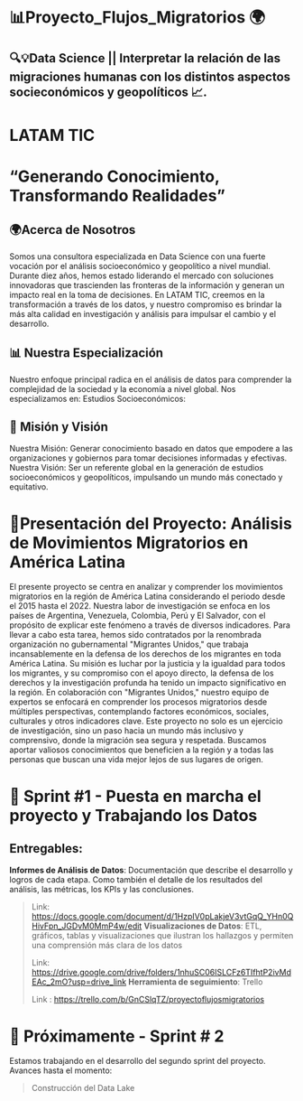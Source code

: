 # 📊Proyecto_Flujos_Migratorios 🌍
## 🔍💡Data Science || Interpretar la relación de las migraciones humanas con los distintos aspectos socieconómicos y geopolíticos 📈.

# LATAM TIC
# “Generando Conocimiento, Transformando Realidades”

## 🌍Acerca de Nosotros
Somos una consultora especializada en Data Science con una fuerte vocación por el análisis socioeconómico y geopolítico a nivel mundial. Durante diez años, hemos estado liderando el mercado con soluciones innovadoras que trascienden las fronteras de la información y generan un impacto real en la toma de decisiones.
En LATAM TIC, creemos en la transformación a través de los datos, y nuestro compromiso es brindar la más alta calidad en investigación y análisis para impulsar el cambio y el desarrollo. 

## 📊 Nuestra Especialización
Nuestro enfoque principal radica en el análisis de datos para comprender la complejidad de la sociedad y la economía a nivel global. Nos especializamos en:
Estudios Socioeconómicos: 

## 🚀 Misión y Visión
Nuestra Misión: Generar conocimiento basado en datos que empodere a las organizaciones y gobiernos para tomar decisiones informadas y efectivas.
Nuestra Visión: Ser un referente global en la generación de estudios socioeconómicos y geopolíticos, impulsando un mundo más conectado y equitativo.


# 🤝Presentación  del Proyecto:  Análisis de Movimientos Migratorios en América Latina

El presente proyecto se centra en analizar y comprender los movimientos migratorios en la región de América Latina considerando el periodo desde el 2015 hasta el 2022. Nuestra labor de investigación se enfoca en los países de Argentina, Venezuela, Colombia, Perú y El Salvador, con el propósito de explicar este fenómeno a través de diversos indicadores.
Para llevar a cabo esta tarea, hemos sido contratados por la renombrada organización no gubernamental "Migrantes Unidos," que trabaja incansablemente en la defensa de los derechos de los migrantes en toda América Latina. Su misión es luchar por la justicia y la igualdad para todos los migrantes, y su compromiso con el apoyo directo, la defensa de los derechos y la investigación profunda ha tenido un impacto significativo en la región.
En colaboración con "Migrantes Unidos," nuestro equipo de expertos se enfocará en comprender los procesos migratorios desde múltiples perspectivas, contemplando factores económicos, sociales, culturales y otros indicadores clave. 
Este proyecto no solo es un ejercicio de investigación, sino un paso hacia un mundo más inclusivo y comprensivo, donde la migración sea segura y respetada. Buscamos aportar valiosos conocimientos que beneficien a la región y a todas las personas que buscan una vida mejor lejos de sus lugares de origen.


# 🚀 Sprint #1 - Puesta en marcha el proyecto y Trabajando los Datos

## Entregables: 
**Informes de Análisis de Datos**: Documentación que describe el desarrollo y logros de cada etapa. Como también el detalle de los resultados del análisis, las métricas, los KPIs y las conclusiones.

> Link: https://docs.google.com/document/d/1HzpIV0pLakjeV3vtGqQ_YHn0QHivFpn_JGDvM0MmP4w/edit
**Visualizaciones de Datos**: ETL, gráficos, tablas y visualizaciones que ilustran los hallazgos y permiten una comprensión más clara de los datos
> 
> Link: https://drive.google.com/drive/folders/1nhuSC06ISLCFz6TIfhtP2ivMdEAc_2mO?usp=drive_link
**Herramienta de seguimiento**: Trello
> 
> Link : https://trello.com/b/GnCSlqTZ/proyectoflujosmigratorios

# 👀 Próximamente - Sprint # 2
Estamos trabajando en el desarrollo del segundo sprint del proyecto. Avances hasta el momento:
> Construcción del Data Lake





